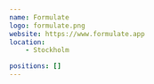```yaml
---
name: Formulate
logo: formulate.png
website: https://www.formulate.app
location:
    - Stockholm

positions: []
---
```

